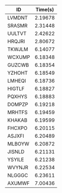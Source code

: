 |ID|Time(s)|
|-|-|
|LVMDNT|2.19678|
|SRASMR|2.31448|
|UULTVT|2.42622|
|HRQJRI|2.80672|
|TKWJLM|6.14077|
|WCXUMP|6.18348|
|GUZCWB|6.18354|
|YZHOHT|6.18549|
|LMHEQI|6.18736|
|HIGTLF|6.18827|
|PQXHYS|6.18883|
|DOMPZP|6.19218|
|MRHTFS|6.19459|
|KHAKAB|6.19599|
|FHCXPO|6.20115|
|ASJXFI|6.20489|
|MLBOYW|6.20872|
|JISNLD|6.21131|
|YSYILE|6.21238|
|WVYNJR|6.22534|
|NLGGGC|6.23611|
|AXUMWF|7.00436|
